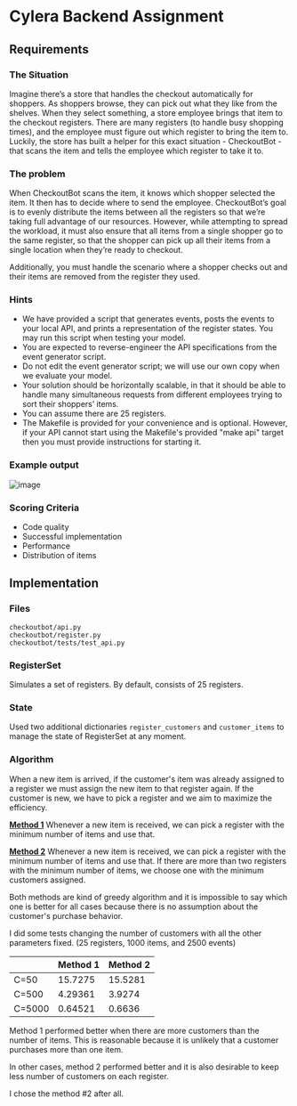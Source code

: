 # Cylera Backend Assignment

## Requirements

### The Situation

Imagine there’s a store that handles the checkout automatically for shoppers. As shoppers browse, they can pick out what they like from the shelves. When they select something, a store employee brings that item to the checkout registers. There are many registers (to handle busy shopping times), and the employee must figure out which register to bring the item to. Luckily, the store has built a helper for this exact situation - CheckoutBot - that scans the item and tells the employee which register to take it to.

### The problem

When CheckoutBot scans the item, it knows which shopper selected the item. It then has to decide where to send the employee. CheckoutBot’s goal is to evenly distribute the items between all the registers so that we’re taking full advantage of our resources. However, while attempting to spread the workload, it must also ensure that all items from a single shopper go to the same register, so that the shopper can pick up all their items from a single location when they’re ready to checkout.

Additionally, you must handle the scenario where a shopper checks out and their items are removed from the register they used.

### Hints

- We have provided a script that generates events, posts the events to your local API, and prints a representation of the register states. You may run this script when testing your model.
- You are expected to reverse-engineer the API specifications from the event generator script.
- Do not edit the event generator script; we will use our own copy when we evaluate your model.
- Your solution should be horizontally scalable, in that it should be able to handle many simultaneous requests from different employees trying to sort their shoppers’ items.
- You can assume there are 25 registers.
- The Makefile is provided for your convenience and is optional. However, if your API cannot start using the Makefile's provided "make api" target then you must provide instructions for starting it.

### Example output

![image](https://user-images.githubusercontent.com/11721593/180261327-4bfa2a77-0eca-4a28-aa6a-2fd9dc2cdfc6.png)

### Scoring Criteria

- Code quality
- Successful implementation
- Performance
- Distribution of items

## Implementation
### Files
```
checkoutbot/api.py
checkoutbot/register.py
checkoutbot/tests/test_api.py
```
### RegisterSet

Simulates a set of registers. By default, consists of 25 registers.

### State

Used two additional dictionaries `register_customers` and `customer_items` to manage the state of RegisterSet at any moment.

### Algorithm

When a new item is arrived, if the customer's item was already assigned to a register we must assign the new item to that register again.
If the customer is new, we have to pick a register and we aim to maximize the efficiency.

**[Method 1](https://github.com/jalil1992/cylera_assignment/blob/c2cc49b0bc00f0a163dd90c2781aaac3b594cb50/checkoutbot/register.py#L34)**
Whenever a new item is received, we can pick a register with the minimum number of items and use that.

**[Method 2](https://github.com/jalil1992/cylera_assignment/blob/c2cc49b0bc00f0a163dd90c2781aaac3b594cb50/checkoutbot/register.py#L35)**
Whenever a new item is received, we can pick a register with the minimum number of items and use that.
If there are more than two registers with the minimum number of items, we choose one with the minimum customers assigned.

Both methods are kind of greedy algorithm and it is impossible to say which one is better for all cases because there is no assumption about the customer's purchase behavior.

I did some tests changing the number of customers with all the other parameters fixed. (25 registers, 1000 items, and 2500 events)

|        | Method 1 | Method 2 |
| ------ | -------- | -------- |
| C=50   | 15.7275  | 15.5281  |
| C=500  | 4.29361  | 3.9274   |
| C=5000 | 0.64521  | 0.6636   |

Method 1 performed better when there are more customers than the number of items.
This is reasonable because it is unlikely that a customer purchases more than one item.

In other cases, method 2 performed better and it is also desirable to keep less number of customers on each register.

I chose the method #2 after all.
